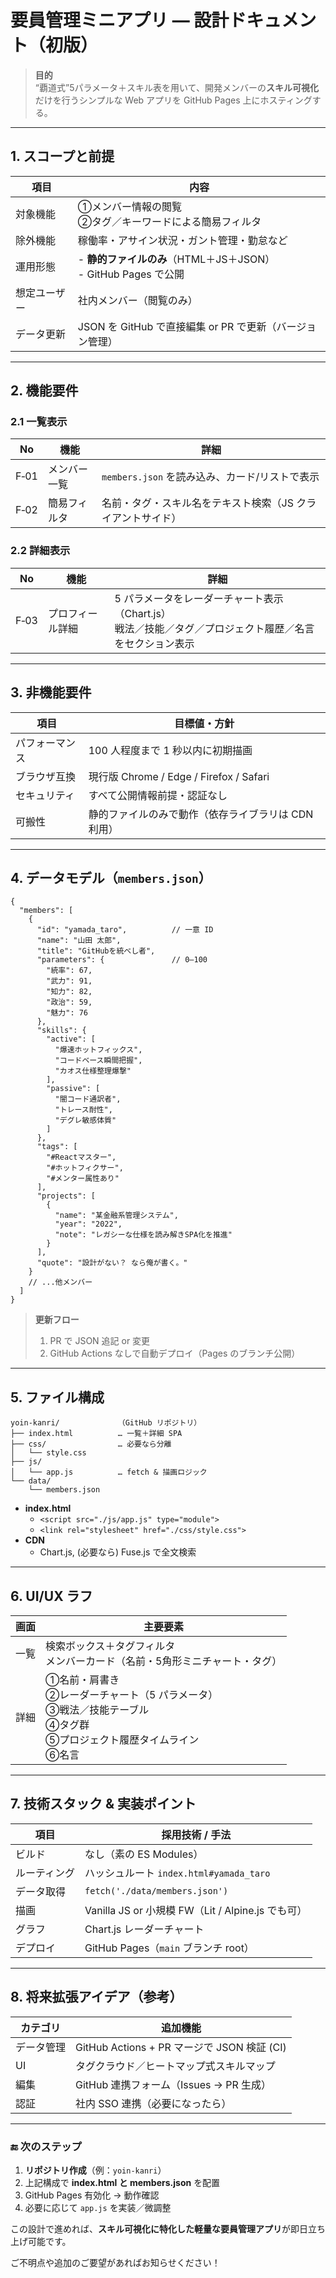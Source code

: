 # 要員管理ミニアプリ ― 設計ドキュメント（初版）

> **目的**  
> “覇道式”5パラメータ＋スキル表を用いて、開発メンバーの**スキル可視化**だけを行うシンプルな Web アプリを GitHub Pages 上にホスティングする。

---

## 1. スコープと前提

| 項目 | 内容 |
|------|------|
| 対象機能 | ①メンバー情報の閲覧<br>②タグ／キーワードによる簡易フィルタ |
| 除外機能 | 稼働率・アサイン状況・ガント管理・勤怠など |
| 運用形態 | - **静的ファイルのみ**（HTML＋JS＋JSON）<br>- GitHub Pages で公開 |
| 想定ユーザー | 社内メンバー（閲覧のみ） |
| データ更新 | JSON を GitHub で直接編集 or PR で更新（バージョン管理） |

---

## 2. 機能要件

### 2.1 一覧表示
| No | 機能 | 詳細 |
|----|------|------|
| F‑01 | メンバー一覧 | `members.json` を読み込み、カード/リストで表示 |
| F‑02 | 簡易フィルタ | 名前・タグ・スキル名をテキスト検索（JS クライアントサイド） |

### 2.2 詳細表示
| No | 機能 | 詳細 |
|----|------|------|
| F‑03 | プロフィール詳細 | 5 パラメータをレーダーチャート表示（Chart.js）<br>戦法／技能／タグ／プロジェクト履歴／名言をセクション表示 |

---

## 3. 非機能要件

| 項目 | 目標値・方針 |
|------|-------------|
| パフォーマンス | 100 人程度まで 1 秒以内に初期描画 |
| ブラウザ互換 | 現行版 Chrome / Edge / Firefox / Safari |
| セキュリティ | すべて公開情報前提・認証なし |
| 可搬性 | 静的ファイルのみで動作（依存ライブラリは CDN 利用） |

---

## 4. データモデル（`members.json`）

```jsonc
{
  "members": [
    {
      "id": "yamada_taro",          // 一意 ID
      "name": "山田 太郎",
      "title": "GitHubを統べし者",
      "parameters": {               // 0–100
        "統率": 67,
        "武力": 91,
        "知力": 82,
        "政治": 59,
        "魅力": 76
      },
      "skills": {
        "active": [
          "爆速ホットフィックス",
          "コードベース瞬間把握",
          "カオス仕様整理爆撃"
        ],
        "passive": [
          "闇コード通訳者",
          "トレース耐性",
          "デグレ敏感体質"
        ]
      },
      "tags": [
        "#Reactマスター",
        "#ホットフィクサー",
        "#メンター属性あり"
      ],
      "projects": [
        {
          "name": "某金融系管理システム",
          "year": "2022",
          "note": "レガシーな仕様を読み解きSPA化を推進"
        }
      ],
      "quote": "設計がない？ なら俺が書く。"
    }
    // ...他メンバー
  ]
}
```

> **更新フロー**  
> 1. PR で JSON 追記 or 変更  
> 2. GitHub Actions なしで自動デプロイ（Pages のブランチ公開）  

---

## 5. ファイル構成

```
yoin-kanri/             （GitHub リポジトリ）
├── index.html          … 一覧＋詳細 SPA
├── css/                … 必要なら分離
│   └── style.css
├── js/
│   └── app.js          … fetch & 描画ロジック
└── data/
    └── members.json
```

- **index.html**  
  - `<script src="./js/app.js" type="module">`
  - `<link rel="stylesheet" href="./css/style.css">`
- **CDN**  
  - Chart.js, (必要なら) Fuse.js で全文検索

---

## 6. UI/UX ラフ

| 画面 | 主要要素 |
|------|---------|
| 一覧 | 検索ボックス＋タグフィルタ<br>メンバーカード（名前・5角形ミニチャート・タグ） |
| 詳細 | ①名前・肩書き<br>②レーダーチャート（5 パラメータ）<br>③戦法／技能テーブル<br>④タグ群<br>⑤プロジェクト履歴タイムライン<br>⑥名言 |

---

## 7. 技術スタック & 実装ポイント

| 項目 | 採用技術 / 手法 |
|------|----------------|
| ビルド | なし（素の ES Modules） |
| ルーティング | ハッシュルート `index.html#yamada_taro` |
| データ取得 | `fetch('./data/members.json')` |
| 描画 | Vanilla JS or 小規模 FW（Lit / Alpine.js でも可） |
| グラフ | Chart.js レーダーチャート |
| デプロイ | GitHub Pages（`main` ブランチ root） |

---

## 8. 将来拡張アイデア（参考）

| カテゴリ | 追加機能 |
|----------|----------|
| データ管理 | GitHub Actions + PR マージで JSON 検証 (CI) |
| UI | タグクラウド／ヒートマップ式スキルマップ |
| 編集 | GitHub 連携フォーム（Issues → PR 生成） |
| 認証 | 社内 SSO 連携（必要になったら） |

---

### 🔚 次のステップ

1. **リポジトリ作成**（例：`yoin-kanri`）  
2. 上記構成で **index.html と members.json** を配置  
3. GitHub Pages 有効化 → 動作確認  
4. 必要に応じて `app.js` を実装／微調整  

この設計で進めれば、**スキル可視化に特化した軽量な要員管理アプリ**が即日立ち上げ可能です。  

ご不明点や追加のご要望があればお知らせください！
